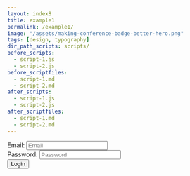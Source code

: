 ```yaml
---
layout: index8
title: example1
permalink: /example1/
image: "/assets/making-conference-badge-better-hero.png"
tags: [design, typography]
dir_path_scripts: scripts/
before_scripts:
  - script-1.js
  - script-2.js
before_scriptfiles:
  - script-1.md
  - script-2.md
after_scripts:
  - script-1.js
  - script-2.js
after_scriptfiles:
  - script-1.md
  - script-2.md
---
```


<div style="">
<div class="alert alert-success alert-dismissible" id="success" style="display:none;">
<a href="#" class="close" data-dismiss="alert" aria-label="close">×</a>
</div>
<div class="alert alert-danger alert-dismissible" id="error" style="display:none;">
<a href="#" class="close" data-dismiss="alert" aria-label="close">×</a>
</div>
<!--<button type="button" class="btn btn-success btn-sm" id="register">Register</button> <button type="button" class="btn btn-success btn-sm" id="login">Login</button>-->
	
<form id="register_form" name="form1" method="post">
		<div class="form-group">
			<label for="pwd">Email:</label>
			<input type="email" class="form-control" id="email" placeholder="Email" name="email">
		</div>
		<div class="form-group">
			<label for="pwd">Password:</label>
			<input type="password" class="form-control" id="password" placeholder="Password" name="password">
		</div>
		<input type="button" name="save" class="btn btn-primary" value="Login" id="butsave">
	</form>